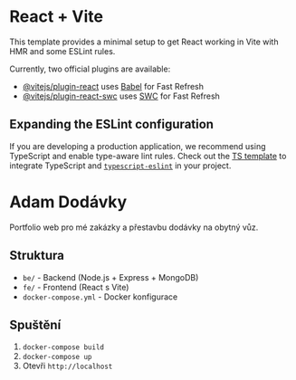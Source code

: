 # React + Vite

This template provides a minimal setup to get React working in Vite with HMR and some ESLint rules.

Currently, two official plugins are available:

- [@vitejs/plugin-react](https://github.com/vitejs/vite-plugin-react/blob/main/packages/plugin-react/README.md) uses [Babel](https://babeljs.io/) for Fast Refresh
- [@vitejs/plugin-react-swc](https://github.com/vitejs/vite-plugin-react-swc) uses [SWC](https://swc.rs/) for Fast Refresh

## Expanding the ESLint configuration

If you are developing a production application, we recommend using TypeScript and enable type-aware lint rules. Check out the [TS template](https://github.com/vitejs/vite/tree/main/packages/create-vite/template-react-ts) to integrate TypeScript and [`typescript-eslint`](https://typescript-eslint.io) in your project.

# Adam Dodávky
Portfolio web pro mé zakázky a přestavbu dodávky na obytný vůz.

## Struktura
- `be/` - Backend (Node.js + Express + MongoDB)
- `fe/` - Frontend (React s Vite)
- `docker-compose.yml` - Docker konfigurace

## Spuštění
1. `docker-compose build`
2. `docker-compose up`
3. Otevři `http://localhost`
